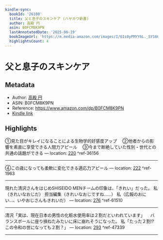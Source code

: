 ```yaml
---
kindle-sync:
  bookId: '26108'
  title: 父と息子のスキンケア (ハヤカワ新書)
  author: 高殿 円
  asin: B0FCM8K9PN
  lastAnnotatedDate: '2025-06-19'
  bookImageUrl: 'https://m.media-amazon.com/images/I/61s0yPMYY6L._SY160.jpg'
  highlightsCount: 4
---
```

# 父と息子のスキンケア
## Metadata
* Author: [高殿 円](https://www.amazon.comundefined)
* ASIN: B0FCM8K9PN
* Reference: https://www.amazon.com/dp/B0FCM8K9PN
* [Kindle link](kindle://book?action=open&asin=B0FCM8K9PN)

## Highlights
①見た目がキレイになることによる生物学的好感度アップ 　②他者からの影響を素直に享受できる人間力アピール 　③今まで断絶していた性別・世代との共通の話題ができる — location: [220](kindle://book?action=open&asin=B0FCM8K9PN&location=220) ^ref-36156

---
④この歳になっても柔軟に変化できる適応力アピール — location: [222](kindle://book?action=open&asin=B0FCM8K9PN&location=222) ^ref-1963

---
現れた清沢さんをはじめSHISEIDO MENチームの印象は、「きれい」だった。 私（きれいなおじだ） 担当編集（きれいなおじですね……） 私（広報のおにい…、いやおじさんもきれいだ） — location: [276](kindle://book?action=open&asin=B0FCM8K9PN&location=276) ^ref-61510

---
清沢「実は、現在日本の男性の化粧水使用率は２割だといわれています」 　バランスボールに座り損ねたみたいに床に崩れそうになった。 私「たった２割!?　この令和の世になっても２割？」 — location: [293](kindle://book?action=open&asin=B0FCM8K9PN&location=293) ^ref-47339

---

